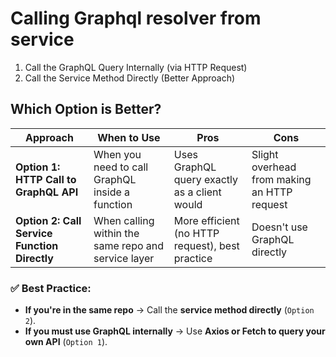 # Calling Graphql resolver from service

1. Call the GraphQL Query Internally (via HTTP Request)
2. Call the Service Method Directly (Better Approach)

## **Which Option is Better?**

| Approach                                     | When to Use                                         | Pros                                            | Cons                                        |
| -------------------------------------------- | --------------------------------------------------- | ----------------------------------------------- | ------------------------------------------- |
| **Option 1: HTTP Call to GraphQL API**       | When you need to call GraphQL inside a function     | Uses GraphQL query exactly as a client would    | Slight overhead from making an HTTP request |
| **Option 2: Call Service Function Directly** | When calling within the same repo and service layer | More efficient (no HTTP request), best practice | Doesn't use GraphQL directly                |

### **✅ Best Practice:**

- **If you're in the same repo** → Call the **service method directly** (`Option 2`).
- **If you must use GraphQL internally** → Use **Axios or Fetch to query your own API** (`Option 1`).
